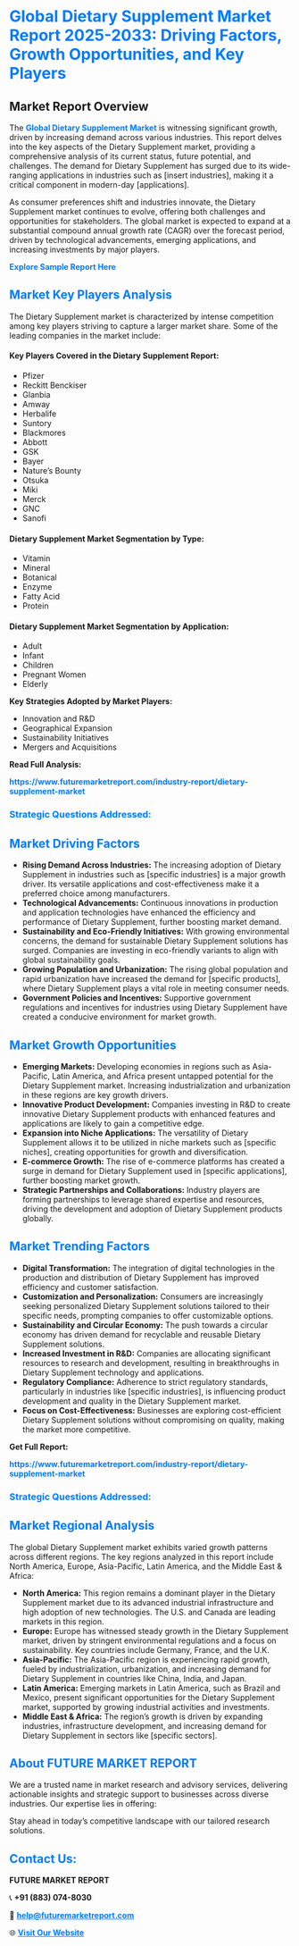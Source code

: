 <h1 style="color: #007BFF;">Global Dietary Supplement Market Report 2025-2033: Driving Factors, Growth Opportunities, and Key Players</h1>

<section id="overview">
<h2>Market Report Overview</h2>
<p>The <a href="https://www.futuremarketreport.com/industry-report/dietary-supplement-market" style="color: #007BFF; text-decoration: none;"><strong>Global Dietary Supplement Market</strong></a> is witnessing significant growth, driven by increasing demand across various industries. This report delves into the key aspects of the Dietary Supplement market, providing a comprehensive analysis of its current status, future potential, and challenges. The demand for Dietary Supplement has surged due to its wide-ranging applications in industries such as [insert industries], making it a critical component in modern-day [applications].</p>
<p>As consumer preferences shift and industries innovate, the Dietary Supplement market continues to evolve, offering both challenges and opportunities for stakeholders. The global market is expected to expand at a substantial compound annual growth rate (CAGR) over the forecast period, driven by technological advancements, emerging applications, and increasing investments by major players.</p>
</section>

<section id="overview">
<p><a href="https://www.futuremarketreport.com/request-sample/reportId=82696" style="color: #007BFF; text-decoration: none;"><strong>Explore Sample Report Here</strong></a></p>
</section>

<section id="key-players">
<h2 style="color: #007BFF;">Market Key Players Analysis</h2>
<p>The Dietary Supplement market is characterized by intense competition among key players striving to capture a larger market share. Some of the leading companies in the market include:</p>
<h4>Key Players Covered in the Dietary Supplement Report:</h4>
<ul><li>Pfizer</li><li>Reckitt Benckiser</li><li>Glanbia</li><li>Amway</li><li>Herbalife</li><li>Suntory</li><li>Blackmores</li><li>Abbott</li><li>GSK</li><li>Bayer</li><li>Nature’s Bounty</li><li>Otsuka</li><li>Miki</li><li>Merck</li><li>GNC</li><li>Sanofi</li></ul>
<h4>Dietary Supplement Market Segmentation by Type:</h4>
<ul><li>Vitamin</li><li>Mineral</li><li>Botanical</li><li>Enzyme</li><li>Fatty Acid</li><li>Protein</li></ul>

<h4>Dietary Supplement Market Segmentation by Application:</h4>
<ul><li>Adult</li><li>Infant</li><li>Children</li><li>Pregnant Women</li><li>Elderly</li></ul>
<p><strong>Key Strategies Adopted by Market Players:</strong></p>
<ul>
<li>Innovation and R&D</li>
<li>Geographical Expansion</li>
<li>Sustainability Initiatives</li>
<li>Mergers and Acquisitions</li>
</ul>
</section>

<section>
<p><strong>Read Full Analysis: </strong></p><a href="https://www.futuremarketreport.com/industry-report/dietary-supplement-market" style="color: #007BFF; text-decoration: none;"><strong>https://www.futuremarketreport.com/industry-report/dietary-supplement-market</strong></a>
<h3 style="color: #007BFF;">Strategic Questions Addressed:</h3>
</section>

<section id="driving-factors">
<h2 style="color: #007BFF;">Market Driving Factors</h2>
<ul>
<li><strong>Rising Demand Across Industries:</strong> The increasing adoption of Dietary Supplement in industries such as [specific industries] is a major growth driver. Its versatile applications and cost-effectiveness make it a preferred choice among manufacturers.</li>
<li><strong>Technological Advancements:</strong> Continuous innovations in production and application technologies have enhanced the efficiency and performance of Dietary Supplement, further boosting market demand.</li>
<li><strong>Sustainability and Eco-Friendly Initiatives:</strong> With growing environmental concerns, the demand for sustainable Dietary Supplement solutions has surged. Companies are investing in eco-friendly variants to align with global sustainability goals.</li>
<li><strong>Growing Population and Urbanization:</strong> The rising global population and rapid urbanization have increased the demand for [specific products], where Dietary Supplement plays a vital role in meeting consumer needs.</li>
<li><strong>Government Policies and Incentives:</strong> Supportive government regulations and incentives for industries using Dietary Supplement have created a conducive environment for market growth.</li>
</ul>
</section>

<section id="growth-opportunities">
<h2 style="color: #007BFF;">Market Growth Opportunities</h2>
<ul>
<li><strong>Emerging Markets:</strong> Developing economies in regions such as Asia-Pacific, Latin America, and Africa present untapped potential for the Dietary Supplement market. Increasing industrialization and urbanization in these regions are key growth drivers.</li>
<li><strong>Innovative Product Development:</strong> Companies investing in R&D to create innovative Dietary Supplement products with enhanced features and applications are likely to gain a competitive edge.</li>
<li><strong>Expansion into Niche Applications:</strong> The versatility of Dietary Supplement allows it to be utilized in niche markets such as [specific niches], creating opportunities for growth and diversification.</li>
<li><strong>E-commerce Growth:</strong> The rise of e-commerce platforms has created a surge in demand for Dietary Supplement used in [specific applications], further boosting market growth.</li>
<li><strong>Strategic Partnerships and Collaborations:</strong> Industry players are forming partnerships to leverage shared expertise and resources, driving the development and adoption of Dietary Supplement products globally.</li>
</ul>
</section>

<section id="trending-factors">
<h2 style="color: #007BFF;">Market Trending Factors</h2>
<ul>
<li><strong>Digital Transformation:</strong> The integration of digital technologies in the production and distribution of Dietary Supplement has improved efficiency and customer satisfaction.</li>
<li><strong>Customization and Personalization:</strong> Consumers are increasingly seeking personalized Dietary Supplement solutions tailored to their specific needs, prompting companies to offer customizable options.</li>
<li><strong>Sustainability and Circular Economy:</strong> The push towards a circular economy has driven demand for recyclable and reusable Dietary Supplement solutions.</li>
<li><strong>Increased Investment in R&D:</strong> Companies are allocating significant resources to research and development, resulting in breakthroughs in Dietary Supplement technology and applications.</li>
<li><strong>Regulatory Compliance:</strong> Adherence to strict regulatory standards, particularly in industries like [specific industries], is influencing product development and quality in the Dietary Supplement market.</li>
<li><strong>Focus on Cost-Effectiveness:</strong> Businesses are exploring cost-efficient Dietary Supplement solutions without compromising on quality, making the market more competitive.</li>
</ul>
</section>

<section>
<p><strong>Get Full Report: </strong></p><a href="https://www.futuremarketreport.com/industry-report/dietary-supplement-market" style="color: #007BFF; text-decoration: none;"><strong>https://www.futuremarketreport.com/industry-report/dietary-supplement-market</strong></a>
<h3 style="color: #007BFF;">Strategic Questions Addressed:</h3>
</section>


<section id="regional-analysis">
<h2 style="color: #007BFF;">Market Regional Analysis</h2>
<p>The global Dietary Supplement market exhibits varied growth patterns across different regions. The key regions analyzed in this report include North America, Europe, Asia-Pacific, Latin America, and the Middle East & Africa:</p>
<ul>
<li><strong>North America:</strong> This region remains a dominant player in the Dietary Supplement market due to its advanced industrial infrastructure and high adoption of new technologies. The U.S. and Canada are leading markets in this region.</li>
<li><strong>Europe:</strong> Europe has witnessed steady growth in the Dietary Supplement market, driven by stringent environmental regulations and a focus on sustainability. Key countries include Germany, France, and the U.K.</li>
<li><strong>Asia-Pacific:</strong> The Asia-Pacific region is experiencing rapid growth, fueled by industrialization, urbanization, and increasing demand for Dietary Supplement in countries like China, India, and Japan.</li>
<li><strong>Latin America:</strong> Emerging markets in Latin America, such as Brazil and Mexico, present significant opportunities for the Dietary Supplement market, supported by growing industrial activities and investments.</li>
<li><strong>Middle East & Africa:</strong> The region’s growth is driven by expanding industries, infrastructure development, and increasing demand for Dietary Supplement in sectors like [specific sectors].</li>
</ul>
</section>

<footer>
<h2 style="color: #007BFF;">About FUTURE MARKET REPORT</h2>
<p>We are a trusted name in market research and advisory services, delivering actionable insights and strategic support to businesses across diverse industries. Our expertise lies in offering:</p>

<p>Stay ahead in today’s competitive landscape with our tailored research solutions.</p>

<h2 style="color: #007BFF;">Contact Us:</h2>
<p><strong>FUTURE MARKET REPORT</strong></p>
<p>📞 <strong>+91 (883) 074-8030</strong></p>
<p>📧 <strong><a href="mailto:help@futuremarketreport.com" style="color: #007BFF;">help@futuremarketreport.com</a></strong></p>
<p>🌐 <strong><a href="https://www.futuremarketreport.com/" style="color: #007BFF;">Visit Our Website</a></strong></p>
</footer>